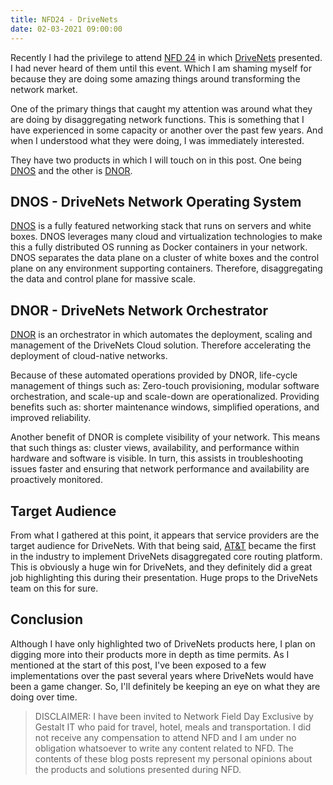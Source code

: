 ```yaml
---
title: NFD24 - DriveNets
date: 02-03-2021 09:00:00
---
```


Recently I had the privilege to attend [NFD 24](https://techfieldday.com/event/nfd24/)
in which [DriveNets](https://drivenets.com) presented. I had never heard of them
until this event. Which I am shaming myself for because they are doing some
amazing things around transforming the network market.

One of the primary things that caught my attention was around what they are
doing by disaggregating network functions. This is something that I have experienced
in some capacity or another over the past few years. And when I understood what
they were doing, I was immediately interested.

They have two products in which I will touch on in this post. One being [DNOS](https://drivenets.com/products/dnos/) and the other is [DNOR](https://drivenets.com/products/dnor/).

## DNOS - DriveNets Network Operating System

[DNOS](https://drivenets.com/products/dnos/) is a fully featured networking
stack that runs on servers and white boxes. DNOS leverages many
cloud and virtualization technologies to make this a fully distributed OS running
as Docker containers in your network. DNOS separates the data plane on a cluster
of white boxes and the control plane on any environment supporting containers.
Therefore, disaggregating the data and control plane for massive scale.

## DNOR - DriveNets Network Orchestrator

[DNOR](https://drivenets.com/products/dnor/) is an orchestrator in which automates
the deployment, scaling and management of the DriveNets Cloud solution. Therefore
accelerating the deployment of cloud-native networks.

Because of these automated operations provided by DNOR, life-cycle management of
things such as: Zero-touch provisioning, modular software orchestration, and
scale-up and scale-down are operationalized. Providing benefits such as: shorter
maintenance windows, simplified operations, and improved reliability.

Another benefit of DNOR is complete visibility of your network. This means that
such things as: cluster views, availability, and performance within hardware and
software is visible. In turn, this assists in troubleshooting issues faster
and ensuring that network performance and availability are proactively monitored.

## Target Audience

From what I gathered at this point, it appears that service providers are the
target audience for DriveNets. With that being said, [AT&T](https://about.att.com/story/2020/open_disaggregated_core_router.html) became the first in
the industry to implement DriveNets disaggregated core routing platform. This is
obviously a huge win for DriveNets, and they definitely did a great job highlighting
this during their presentation. Huge props to the DriveNets team on this for sure.

## Conclusion

Although I have only highlighted two of DriveNets products here, I plan on digging
more into their products more in depth as time permits. As I mentioned at the
start of this post, I've been exposed to a few implementations over the past
several years where DriveNets would have been a game changer. So, I'll definitely
be keeping an eye on what they are doing over time.

> DISCLAIMER: I have been invited to Network Field Day Exclusive by Gestalt IT
> who paid for travel, hotel, meals and transportation. I did not receive any
> compensation to attend NFD and I am under no obligation whatsoever to write any
> content related to NFD. The contents of these blog posts represent my personal
> opinions about the products and solutions presented during NFD.
